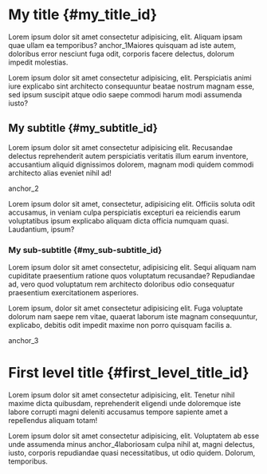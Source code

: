 # My title {#my_title_id}

Lorem ipsum dolor sit amet consectetur adipisicing, elit. Aliquam ipsam quae ullam ea temporibus? <anchor>anchor_1</anchor>Maiores quisquam ad iste autem, doloribus error nesciunt fuga odit, corporis facere delectus, dolorum impedit molestias.

Lorem ipsum dolor sit amet consectetur adipisicing, elit. Perspiciatis animi iure explicabo sint architecto consequuntur beatae nostrum magnam esse, sed ipsum suscipit atque odio saepe commodi harum modi assumenda iusto?


## My subtitle {#my_subtitle_id}

Lorem ipsum dolor sit amet consectetur adipisicing elit. Recusandae delectus reprehenderit autem perspiciatis veritatis illum earum inventore, accusantium aliquid dignissimos dolorem, magnam modi quidem commodi architecto alias eveniet nihil ad!

<anchor>anchor_2</anchor>

Lorem ipsum dolor sit amet, consectetur, adipisicing elit. Officiis soluta odit accusamus, in veniam culpa perspiciatis excepturi ea reiciendis earum voluptatibus ipsum explicabo aliquam dicta officia numquam quasi. Laudantium, ipsum?


### My sub-subtitle {#my_sub-subtitle_id}

Lorem ipsum dolor sit amet consectetur, adipisicing elit. Sequi aliquam nam cupiditate praesentium ratione quos voluptatum recusandae? Repudiandae ad, vero quod voluptatum rem architecto doloribus odio consequatur praesentium exercitationem asperiores.

Lorem ipsum, dolor sit amet consectetur adipisicing elit. Fuga voluptate dolorum nam saepe rem vitae, quaerat laborum iste magnam consequuntur, explicabo, debitis odit impedit maxime non porro quisquam facilis a.

<anchor>anchor_3</anchor>

# First level title {#first_level_title_id}

Lorem ipsum dolor sit amet consectetur adipisicing, elit. Tenetur nihil maxime dicta quibusdam, reprehenderit eligendi unde doloremque iste labore corrupti magni deleniti accusamus tempore sapiente amet a repellendus aliquam totam!

Lorem ipsum dolor sit amet consectetur adipisicing, elit. Voluptatem ab esse unde assumenda minus <anchor>anchor_4</anchor>laboriosam culpa nihil at, magni delectus, iusto, corporis repudiandae quasi necessitatibus, ut odio quidem. Dolorum, temporibus.
